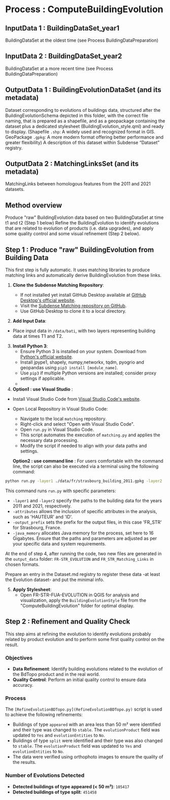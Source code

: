 # Process : ComputeBuildingEvolution  

## InputData 1 : BuildingDataSet_year1
BuildingDataSet at the oldest time (see Process BuildingDataPreparation)
## InputData 2 : BuildingDataSet_year2 
BuildingDataSet at a more recent time (see Process BuildingDataPreparation)

## OutputData 1 : BuildingEvolutionDataSet  (and its metadata)
Dataset corresponding to evolutions of buildings data, structured after the BuildingEvolutionSchema depicted in this folder, with the correct file naming, that is prepared as a shapefile, and as a geopackage containing the dataset plus a dedicated stylesheet (BuildingEvolution_style.qml) and ready to display. (Shapefile `.shp`: A widely used and recognized format in GIS. GeoPackage `.gpkg`: A more modern format offering better performance and greater flexibility)
A description of this dataset within Subdense “Dataset” registry.

## OutputData 2 : MatchingLinksSet (and its metadata) 
MatchingLinks between homologous features from the 2011 and 2021 datasets. 

## Method overview

Produce "raw" BuildingEvolution data based on two BuildingDataSet at time t1 and t2 (Step 1 below) 
Refine the BuildingEvolution to identify evolutions that are related to evolution of products (i.e. data upgrades), and apply some quality control and some visual refinement  (Step 2 below).

## Step 1 : Produce "raw" BuildingEvolution from Building Data

This first step is fully automatic. It uses matching libraries to produce matching links and automatically derive BuildingEvolution from these links.  

1. **Clone the Subdense Matching Repository**:
   - If not installed yet install GitHub Desktop available at [GitHub Desktop's official website](https://desktop.github.com/).
   - Visit the [Subdense Matching repository on GitHub](https://github.com/subdense/matching).
   - Use GitHub Desktop to clone it to a local directory.
  
 2. **Add Input Data**: 
   - Place input data in `/data/bati`, with two layers representing building data at times T1 and T2.

3. **Install Python 3**:
   - Ensure Python 3 is installed on your system. Download from [Python's official website](https://www.python.org/downloads/).
   - Install jpype1, shapely, numpy,networkx, tqdm, pyogrio and geopandas using `pip3 install [module_name]`.
   - Use `pip3` if multiple Python versions are installed; consider proxy settings if applicable.
   - 
4. **Option1 : use Visual Studio** :
 - Install Visual Studio Code from [Visual Studio Code's website](https://code.visualstudio.com/).
 - Open Local Repository in Visual Studio Code:
   - Navigate to the local `matching` repository.
   - Right-click and select "Open with Visual Studio Code".
   - Open `run.py` in Visual Studio Code.
   - This script automates the execution of `matching.py` and applies the necessary data processing.
   - Modify the script if needed to align with your data paths and settings.

   **Option2 : use command line** : 
   For users comfortable with the command line, the script can also be executed via a terminal using the following command:
```bash
python run.py -layer1 ./data/fr/strasbourg_building_2011.gpkg -layer2 ./data/fr/strasbourg_building_2021.gpkg -attributes '["HAUTEUR","ID"]' -output_prefix FR_STR -java_memory 16G
```
This command runs `run.py` with specific parameters:
- `-layer1` and `-layer2` specify the paths to the building data for the years 2011 and 2021, respectively.
- `-attributes` allows the inclusion of specific attributes in the analysis, such as 'HAUTEUR' and 'ID'.
- `-output_prefix` sets the prefix for the output files, in this case 'FR_STR' for Strasbourg, France.
- `-java_memory` allocates Java memory for the process, set here to 16 Gigabytes.
Ensure that the paths and parameters are adjusted as per your specific data and system requirements.

At the end of step 4, after running the code, two new files are generated in the `output_data` folder: `FR-STR_EVOLUTION` and `FR_STR_Matching_Links` in chosen formats.

Prepare an entry in the Dataset.md registry to register these data -at least the Evolution dataset- and put the minimal info. 

5. **Apply Stylesheet**:
   - Open FR-STR-FUA-EVOLUTION in QGIS for analysis and visualization, apply the `BuildingEvolutionStyle` file from the "ComputeBuildingEvolution" folder for optimal display.

## Step 2 : Refinement and Quality Check

This step aims at refining the evolution to identify evolutions probably related by product evolution and to perform some first quality control on the result. 

### Objectives

- **Data Refinement**: Identify building evolutions related to the evolution of the BdTopo product and in the real world.
- **Quality Control**: Perform an initial quality control to ensure data accuracy.

### Process
The `[RefineEvolutionBDTopo.py](RefineEvolutionBDTopo.py)` script is used to achieve the following refinements:

- Buildings of type `appeared` with an area less than 50 m² were identified and their type was changed to `stable`. The `evolutionProduct` field was updated to `Yes` and `evolutionEntities` to `No`.
- Buildings of type `split` were identified and their type was also changed to `stable`. The `evolutionProduct` field was updated to `Yes` and `evolutionEntities` to `No`.
- The data were verified using orthophoto images to ensure the quality of the results.

### Number of Evolutions Detected

- **Detected buildings of type appeared (< 50 m²)**: `105417`
- **Detected buildings of type split**: `451458`



